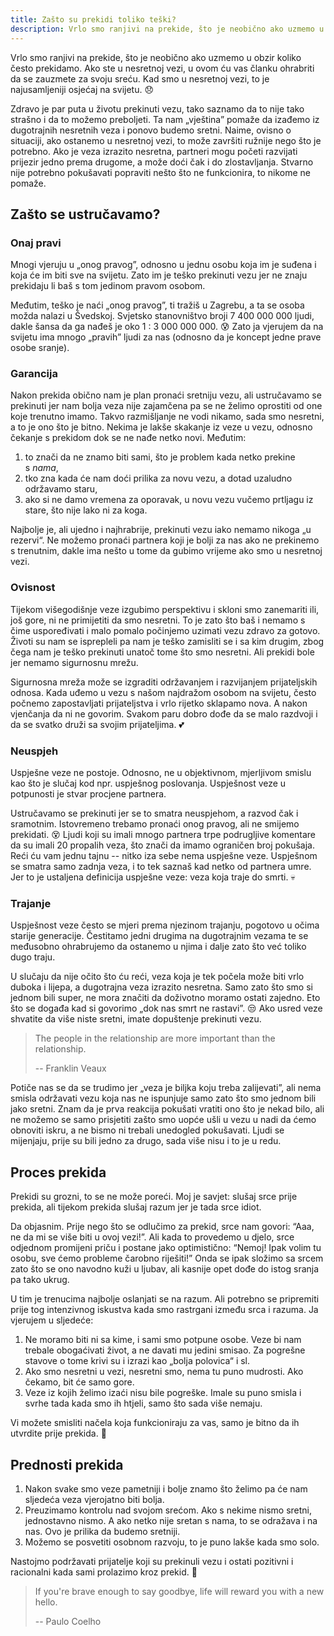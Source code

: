 ```yaml
---
title: Zašto su prekidi toliko teški?
description: Vrlo smo ranjivi na prekide, što je neobično ako uzmemo u obzir koliko često prekidamo. Ako ste u nesretnoj vezi, u ovom ću vas članku ohrabriti da se zauzmete za svoju sreću. Kad smo u nesretnoj vezi, to je najusamljeniji osjećaj na svijetu.
---
```


Vrlo smo ranjivi na prekide, što je neobično ako uzmemo u obzir koliko često prekidamo. Ako ste u nesretnoj vezi, u ovom ću vas članku ohrabriti da se zauzmete za svoju sreću. Kad smo u nesretnoj vezi, to je najusamljeniji osjećaj na svijetu. :disappointed:

Zdravo je par puta u životu prekinuti vezu, tako saznamo da to nije tako strašno i da to možemo preboljeti. Ta nam „vještina” pomaže da izađemo iz dugotrajnih nesretnih veza i ponovo budemo sretni. Naime, ovisno o situaciji, ako ostanemo u nesretnoj vezi, to može završiti ružnije nego što je potrebno. Ako je veza izrazito nesretna, partneri mogu početi razvijati prijezir jedno prema drugome, a može doći čak i do zlostavljanja. Stvarno nije potrebno pokušavati popraviti nešto što ne funkcionira, to nikome ne pomaže.

## Zašto se ustručavamo?

### Onaj pravi

Mnogi vjeruju u „onog pravog”, odnosno u jednu osobu koja im je suđena i koja će im biti sve na svijetu. Zato im je teško prekinuti vezu jer ne znaju prekidaju li baš s tom jedinom pravom osobom.

Međutim, teško je naći „onog pravog”, ti tražiš u Zagrebu, a ta se osoba možda nalazi u Švedskoj. Svjetsko stanovništvo broji 7 400 000 000 ljudi, dakle šansa da ga nađeš je oko 1 : 3 000 000 000. :cold_sweat: Zato ja vjerujem da na svijetu ima mnogo „pravih” ljudi za nas (odnosno da je koncept jedne prave osobe sranje).

### Garancija

Nakon prekida obično nam je plan pronaći sretniju vezu, ali ustručavamo se prekinuti jer nam bolja veza nije zajamčena pa se ne želimo oprostiti od one koje trenutno imamo. Takvo razmišljanje ne vodi nikamo, sada smo nesretni, a to je ono što je bitno. Nekima je lakše skakanje iz veze u vezu, odnosno čekanje s prekidom dok se ne nađe netko novi. Međutim:

1. to znači da ne znamo biti sami, što je problem kada netko prekine s _nama_,
2. tko zna kada će nam doći prilika za novu vezu, a dotad uzaludno održavamo staru,
3. ako si ne damo vremena za oporavak, u novu vezu vučemo prtljagu iz stare, što nije lako ni za koga.

Najbolje je, ali ujedno i najhrabrije, prekinuti vezu iako nemamo nikoga „u rezervi“. Ne možemo pronaći partnera koji je bolji za nas ako ne prekinemo s trenutnim, dakle ima nešto u tome da gubimo vrijeme ako smo u nesretnoj vezi.

### Ovisnost

Tijekom višegodišnje veze izgubimo perspektivu i skloni smo zanemariti ili, još gore, ni ne primijetiti da smo nesretni. To je zato što baš i nemamo s čime uspoređivati i malo pomalo počinjemo uzimati vezu zdravo za gotovo. Životi su nam se isprepleli pa nam je teško zamisliti se i sa kim drugim, zbog čega nam je teško prekinuti unatoč tome što smo nesretni. Ali prekidi bole jer nemamo sigurnosnu mrežu.

Sigurnosna mreža može se izgraditi održavanjem i razvijanjem prijateljskih odnosa. Kada uđemo u vezu s našom najdražom osobom na svijetu, često počnemo zapostavljati prijateljstva i vrlo rijetko sklapamo nova. A nakon vjenčanja da ni ne govorim. Svakom paru dobro dođe da se malo razdvoji i da se svatko druži sa svojim prijateljima. :two_hearts:

### Neuspjeh

Uspješne veze ne postoje. Odnosno, ne u objektivnom, mjerljivom smislu kao što je slučaj kod npr. uspješnog poslovanja. Uspješnost veze u potpunosti je stvar procjene partnera.

Ustručavamo se prekinuti jer se to smatra neuspjehom, a razvod čak i sramotnim. Istovremeno trebamo pronaći onog pravog, ali ne smijemo prekidati. :dizzy_face: Ljudi koji su imali mnogo partnera trpe podrugljive komentare da su imali 20 propalih veza, što znači da imamo ograničen broj pokušaja. Reći ću vam jednu tajnu -- nitko iza sebe nema uspješne veze. Uspješnom se smatra samo zadnja veza, i to tek saznaš kad netko od partnera umre. Jer to je ustaljena definicija uspješne veze: veza koja traje do smrti. :skull:

### Trajanje

Uspješnost veze često se mjeri prema njezinom trajanju, pogotovo u očima starije generacije. Čestitamo jedni drugima na dugotrajnim vezama te se međusobno ohrabrujemo da ostanemo u njima i dalje zato što već toliko dugo traju.

U slučaju da nije očito što ću reći, veza koja je tek počela može biti vrlo duboka i lijepa, a dugotrajna veza izrazito nesretna. Samo zato što smo si jednom bili super, ne mora značiti da doživotno moramo ostati zajedno. Eto što se događa kad si govorimo „dok nas smrt ne rastavi”. :unamused: Ako usred veze shvatite da više niste sretni, imate dopuštenje prekinuti vezu.

> The people in the relationship are more important than the relationship.
>
> -- Franklin Veaux

Potiče nas se da se trudimo jer „veza je biljka koju treba zalijevati”, ali nema smisla održavati vezu koja nas ne ispunjuje samo zato što smo jednom bili jako sretni. Znam da je prva reakcija pokušati vratiti ono što je nekad bilo, ali ne možemo se samo prisjetiti zašto smo uopće ušli u vezu u nadi da ćemo obnoviti iskru, a ne bismo ni trebali unedogled pokušavati. Ljudi se mijenjaju, prije su bili jedno za drugo, sada više nisu i to je u redu.

## Proces prekida

Prekidi su grozni, to se ne može poreći. Moj je savjet: slušaj srce prije prekida, ali tijekom prekida slušaj razum jer je tada srce idiot.

Da objasnim. Prije nego što se odlučimo za prekid, srce nam govori: “Aaa, ne da mi se više biti u ovoj vezi!”. Ali kada to provedemo u djelo, srce odjednom promijeni priču i postane jako optimistično: “Nemoj! Ipak volim tu osobu, sve ćemo probleme čarobno riješiti!” Onda se ipak složimo sa srcem zato što se ono navodno kuži u ljubav, ali kasnije opet dođe do istog sranja pa tako ukrug.

U tim je trenucima najbolje oslanjati se na razum. Ali potrebno se pripremiti prije tog intenzivnog iskustva kada smo rastrgani između srca i razuma. Ja vjerujem u sljedeće:

1. Ne moramo biti ni sa kime, i sami smo potpune osobe. Veze bi nam trebale obogaćivati život, a ne davati mu jedini smisao. Za pogrešne stavove o tome krivi su i izrazi kao „bolja polovica“ i sl.
2. Ako smo nesretni u vezi, nesretni smo, nema tu puno mudrosti. Ako čekamo, bit će samo gore.
3. Veze iz kojih želimo izaći nisu bile pogreške. Imale su puno smisla i svrhe tada kada smo ih htjeli, samo što sada više nemaju.

Vi možete smisliti načela koja funkcioniraju za vas, samo je bitno da ih utvrdite prije prekida. :muscle:

## Prednosti prekida

1. Nakon svake smo veze pametniji i bolje znamo što želimo pa će nam sljedeća veza vjerojatno biti bolja.
2. Preuzimamo kontrolu nad svojom srećom. Ako s nekime nismo sretni, jednostavno nismo. A ako netko nije sretan s nama, to se odražava i na nas. Ovo je prilika da budemo sretniji.
3. Možemo se posvetiti osobnom razvoju, to je puno lakše kada smo solo.

Nastojmo podržavati prijatelje koji su prekinuli vezu i ostati pozitivni i racionalni kada sami prolazimo kroz prekid. :tada:

> If you're brave enough to say goodbye, life will reward you with a new hello.
>
> -- Paulo Coelho
